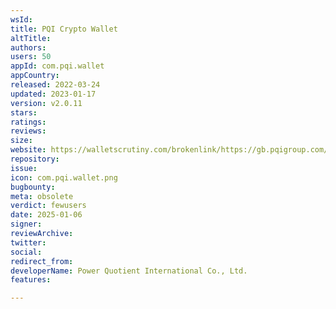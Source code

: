 ```yaml
---
wsId: 
title: PQI Crypto Wallet
altTitle: 
authors: 
users: 50
appId: com.pqi.wallet
appCountry: 
released: 2022-03-24
updated: 2023-01-17
version: v2.0.11
stars: 
ratings: 
reviews: 
size: 
website: https://walletscrutiny.com/brokenlink/https://gb.pqigroup.com/driver.aspx?mnuid=1415&modid=166
repository: 
issue: 
icon: com.pqi.wallet.png
bugbounty: 
meta: obsolete
verdict: fewusers
date: 2025-01-06
signer: 
reviewArchive: 
twitter: 
social: 
redirect_from: 
developerName: Power Quotient International Co., Ltd.
features: 

---
```


